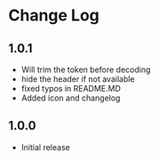 # Change Log

## 1.0.1

- Will trim the token before decoding
- hide the header if not available
- fixed typos in README.MD
- Added icon and changelog
## 1.0.0

- Initial release